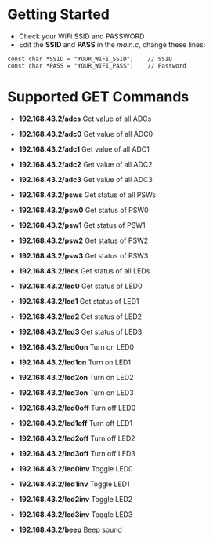 # Getting Started
* Check your WiFi SSID and PASSWORD
* Edit the **SSID** and **PASS** in the *main.c*, change these lines:
```
const char *SSID = "YOUR_WIFI_SSID";    // SSID
const char *PASS = "YOUR_WIFI_PASS";    // Password
```


# Supported GET Commands

* **192.168.43.2/adcs** Get value of all ADCs
* **192.168.43.2/adc0** Get value of all ADC0
* **192.168.43.2/adc1** Get value of all ADC1
* **192.168.43.2/adc2** Get value of all ADC2
* **192.168.43.2/adc3** Get value of all ADC3

* **192.168.43.2/psws** Get status of all PSWs
* **192.168.43.2/psw0** Get status of PSW0
* **192.168.43.2/psw1** Get status of PSW1
* **192.168.43.2/psw2** Get status of PSW2
* **192.168.43.2/psw3** Get status of PSW3

* **192.168.43.2/leds** Get status of all LEDs
* **192.168.43.2/led0** Get status of LED0
* **192.168.43.2/led1** Get status of LED1
* **192.168.43.2/led2** Get status of LED2
* **192.168.43.2/led3** Get status of LED3

* **192.168.43.2/led0on** Turn on LED0
* **192.168.43.2/led1on** Turn on LED1
* **192.168.43.2/led2on** Turn on LED2
* **192.168.43.2/led3on** Turn on LED3

* **192.168.43.2/led0off** Turn off LED0
* **192.168.43.2/led1off** Turn off LED1
* **192.168.43.2/led2off** Turn off LED2
* **192.168.43.2/led3off** Turn off LED3

* **192.168.43.2/led0inv** Toggle LED0
* **192.168.43.2/led1inv** Toggle LED1
* **192.168.43.2/led2inv** Toggle LED2
* **192.168.43.2/led3inv** Toggle LED3







* **192.168.43.2/beep** Beep sound

